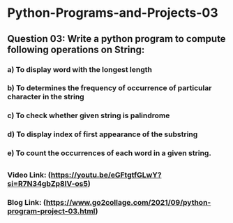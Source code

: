 # Python-Programs-and-Projects-03

## Question 03: Write a python program to compute following operations on String: 
### a)  To display word with the longest length 
### b)  To determines the frequency of occurrence of particular character in the string 
### c)  To check whether given string is palindrome 
### d)  To display index of first appearance of the substring 
### e)  To count the occurrences of each word in a given string.

##

### Video Link: (https://youtu.be/eGFtgtfGLwY?si=R7N34gbZp8IV-os5)

### Blog Link: (https://www.go2collage.com/2021/09/python-program-project-03.html)
